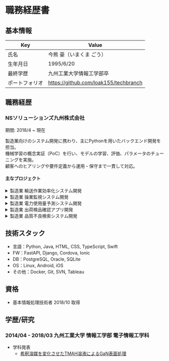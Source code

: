 # 職務経歴書

## 基本情報

|Key|Value|
|---|-----|
|氏名|今熊 豪（いまくま ごう）|
|生年月日|1995/6/20|
|最終学歴|九州工業大学情報工学部卒|
|ポートフォリオ|https://github.com/loak155/techbranch|

## 職務経歴

### NSソリューションズ九州株式会社
期間: 2018/4 ~ 現在  

製造業向けのシステム開発に携わり、主にPythonを用いたバックエンド開発を担当。  
機械学習の概念実証（PoC）を行い、モデルの学習、評価、パラメータのチューニングを実施。  
顧客へのヒアリングや要件定義から運用・保守まで一貫して対応。  

#### 主なプロジェクト

<details>
<summary>製造業 輸送作業効率化システム開発</summary>

YOLOX, VGG16を用いて、輸送作業を効率化するシステムを開発

・現場要望をヒアリングしながら、要件定義を実施  
・画像認識のPoCを実施  

- 期間: 2024/1 ~ 現在 (10ヶ月)
- 役割：サブリーダー
- 規模：チーム 4名, 全体 20名
- 担当工程：要件定義~運用保守
- 使用技術
  - 言語: Python
  - FW: FastAPI
  - DB: SQLite
  - OS: Linux
  - その他: Docker
</details>

<details>
<summary>製造業 操業監視システム開発</summary>

YOLOX, HRNetを用いて、操業状況を認識するシステムを開発

・画像認識のPoCを実施
・オンプレにて環境構築から経験
・Pythonを用いたバックエンド開発を担当

- 期間: 2022/2 ~ 2023/4 (14ヶ月)
- 役割：サブリーダー
- 規模：チーム 4名, 全体 7名
- 担当工程：要件定義~運用保守
- 使用技術
  - 言語: Python
  - FW: FastAPI
  - DB: PostgreSQL
  - OS: Linux
  - その他: Docker
</details>

<details>
<summary>製造業 電力使用量予測システム開発</summary>

Gradinet Boostingを用いて、工場内の電力使用量を予測するシステムを開発

・Pythonを用いたバックエンド開発を担当
・モデルのハイパーパラメータチューニングを実施
・Tableauを用いて予測状況の可視化を実施

- 期間: 2021/9 ~ 2022/6 (10ヶ月)
- 規模：チーム 3名, 全体 10名
- 担当工程：基本設計~運用保守
- 使用技術
  - 言語: Python
  - DB: Oracle
  - OS: Linux
  - その他: Tableau
</details>

<details>
<summary>製造業 出荷検品確認アプリ開発</summary>

YOLOX, CenterNetを用いて、製品の出荷不良を検出するiOSアプリを開発

・アジャイル開発にて開発を実施
・Cordova, Ionicを用いたフロントエンド開発を担当
・Pythonを用いた画像認識APIの一部機能の実装を担当

- 期間: 2020/10 ~ 2021/12 (14ヶ月)
- 規模：チーム 3名, 全体 6名
- 担当工程：基本設計~運用保守
- 使用技術
  - 言語: Python, HTML, CSS, TypeScript, Swift
  - FW: Django, Apache Cordova, Ionic Framework
  - DB: PostgreSQL, SQLite
  - OS: Linux, iOS
</details>

<details>
<summary>製造業 品質不良検索システム開発</summary>

操業時の品質不良を検索するAndroidアプリを開発

・アジャイル開発にて開発を実施
・Cordova, Ionicを用いたフロントエンド開発を担当
・Javaを用いたAPIの一部機能の実装を担当

- 期間: 2020/3 ~ 2020/10 (7ヶ月)
- 規模：チーム 3名, 全体 6名
- 担当工程：実装~運用保守
- 使用技術
  - 言語: Java, HTML, CSS, TypeScript
  - FW: Spring Framework, Apache Cordova, Ionic Framework
  - DB: Oracle, PostgreSQL
  - OS: Linux, Android
</details>

## 技術スタック

- 言語：Python, Java, HTML, CSS, TypeScript, Swift
- FW：FastAPI, Django, Cordova, Ionic
- DB：PostgreSQL, Oracle, SQLite
- OS：Linux, Android, iOS
- その他：Docker, Git, SVN, Tableau

## 資格

- 基本情報処理技術者 2018/10 取得

## 学歴/研究

### 2014/04 - 2018/03 九州工業大学 情報工学部 電子情報工学科

- 学科発表
  - [希釈溶媒を変化させたTMAH溶液によるGaN表面処理](https://www.jstage.jst.go.jp/article/jsapmeeting/2018.1/0/2018.1_3257/_article/-char/ja/)
